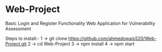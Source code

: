 # Web-Project
Basic Login and Register Functionality Web Application for Vulnerability Assessment

Steps to install:- 
1 -> git clone https://github.com/ahmedowais520/Web-Project.git
2 -> cd Web-Project
3 -> npm install 
4 -> npm start
